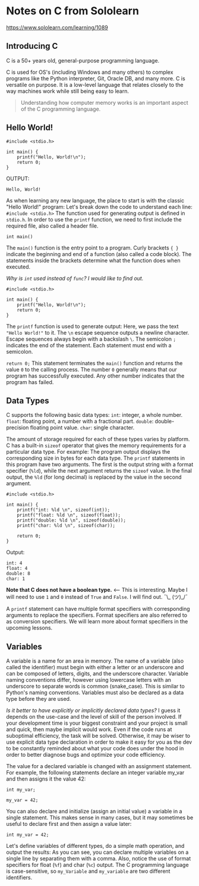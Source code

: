 # Notes on C from Sololearn
https://www.sololearn.com/learning/1089

## Introducing C
C is a 50+ years old, general-purpose programming language.

C is used for OS's (including Windows and many others) to complex 
programs like the Python interpreter, Git, Oracle DB, and many more.
C is versatile on purpose. It is a low-level language that relates 
closely to the way machines work while still being easy to learn.

> Understanding how computer memory works is an important aspect of 
> the C programming language. 

## Hello World!
```
#include <stdio.h>

int main() {
    printf("Hello, World!\n");
    return 0;
}
```
OUTPUT: 
```
Hello, World!
```
As when learning any new language, the place to start is with the 
classic "Hello World!" program: Let's break down the code to understand 
each line:
`#include <stdio.h>` The function used for generating output is defined 
in `stdio.h`. In order to use the `printf` function, we need to first include 
the required file, also called a header file.

`int main()` 

The `main()` function is the entry point to a program. 
Curly brackets `{ }` indicate the beginning and end of a function (also called 
a code block). The statements inside the brackets determine what the function 
does when executed.

*Why is `int` used instead of `func`? I would like to find out.*

```
#include <stdio.h>

int main() {
    printf("Hello, World!\n");
    return 0;
}
```
The `printf` function is used to generate output: Here, we pass the text `"Hello World!"` to it.
The `\n` escape sequence outputs a newline character. Escape sequences always begin with a backslash `\`.
The semicolon `;` indicates the end of the statement. Each statement must end with a semicolon.

`return 0;` This statement terminates the `main()` function and returns the value `0` to the calling process. The number `0` generally means that our program has successfully executed. Any other number indicates that the program has failed.


## Data Types


C supports the following basic data types:
`int`: integer, a whole number.
`float`: floating point, a number with a fractional part.
`double`: double-precision floating point value.
`char`: single character.

The amount of storage required for each of these types varies by platform.
C has a built-in `sizeof` operator that gives the memory requirements for a particular data type.
For example: The program output displays the corresponding size in bytes for each data type.
The `printf` statements in this program have two arguments. The first is the output string with a format specifier (`%ld`), while the next argument returns the `sizeof` value. In the final output, the `%ld` (for long decimal) is replaced by the value in the second argument.

```
#include <stdio.h>

int main() {
    printf("int: %ld \n", sizeof(int));
    printf("float: %ld \n", sizeof(float));
    printf("double: %ld \n", sizeof(double));
    printf("char: %ld \n", sizeof(char));

    return 0;
}
```
Output:
```
int: 4 
float: 4 
double: 8 
char: 1 

```

**Note that C does not have a boolean type.** <-- This is interesting. Maybe I will need to use `1` and `0` instead of `True` and `False`. I will find out. ¯\\_ (ツ)_/¯

A `printf` statement can have multiple format specifiers with corresponding arguments to replace the specifiers. Format specifiers are also referred to as conversion specifiers.
We will learn more about format specifiers in the upcoming lessons.



## Variables

A variable is a name for an area in memory.
The name of a variable (also called the identifier) must begin with either a letter or an underscore and can be composed of letters, digits, and the underscore character.
Variable naming conventions differ, however using lowercase letters with an underscore to separate words is common (snake_case). This is similar to Python's naming conventions.
Variables must also be declared as a data type before they are used.

*Is it better to have explicitly or implicitly declared data types?* I guess it depends on the use-case and the level of skill of the person involved. If your development time is your biggest constraint and your project is small and quick, then maybe implicit would work. Even if the code runs at suboptimal efficiency, the task will be solved. Otherwise, it may be wiser to use explicit data type declaration in order to make it easy for you as the dev to be constantly reminded about what your code does under the hood in order to better diagnose bugs and optimize your code efficiency. 

The value for a declared variable is changed with an assignment statement.
For example, the following statements declare an integer variable my_var and then assigns it the value 42:
```
int my_var;

my_var = 42;
```

You can also declare and initialize (assign an initial value) a variable in a single statement. This makes sense in many cases, but it may sometimes be useful to declare first and then assign a value later:

`int my_var = 42;`

Let's define variables of different types, do a simple math operation, and output the results: As you can see, you can declare multiple variables on a single line by separating them with a comma. Also, notice the use of format specifiers for float (`%f`) and char (`%c`) output.
The C programming language is case-sensitive, so `my_Variable` and `my_variable` are two different identifiers.



